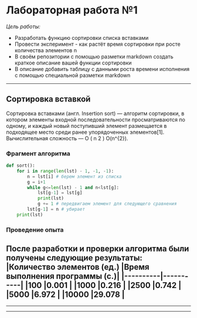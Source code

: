 # **Лабораторная работа №1**  
*Цель работы:*  
- Разработать функцию сортировки списка вставками
- Провести эксперимент - как растёт время сортировки при росте количества элементов n
- В своём репозитории с помощью разметки markdown создать краткое описание вашей функции сортировки
- В описание добавить таблицу с данными роста времени исполнения с помощью специальной разметки markdown  
---  
## **Сортировка вставкой**  
Сортировка вставками (англ. Insertion sort) — алгоритм сортировки, в котором элементы входной последовательности просматриваются по одному, и каждый новый поступивший элемент размещается в подходящее место среди ранее упорядоченных элементов[1]. Вычислительная сложность — O ( n 2 ) O(n^{2}). 
### **Фрагмент алгоритма**  
```py
def sort():
    for i in range(len(lst) - 1, -1, -1):
        n = lst[i] # берем элемент из списка
        g = i+1
        while g<=len(lst) - 1 and n<lst[g]:
            lst[g-1] = lst[g]
            print(lst)
            g += 1 # передвигаем элемент для следующего сравнения
        lst[g-1] = n # убирает
    print(lst)
```  
### **Проведение опыта**  
После разработки и проверки алгоритма были получены следующие результаты:  
|Количество элементов (ед.)  |Время выполнения программы (с.)|
|----------|-----------|
|100       |0.001      |
|1000      |0.216      |
|2500      |0.742      |
|5000      |6.972      |
|10000     |29.078     |  
---  
*** 
---  

